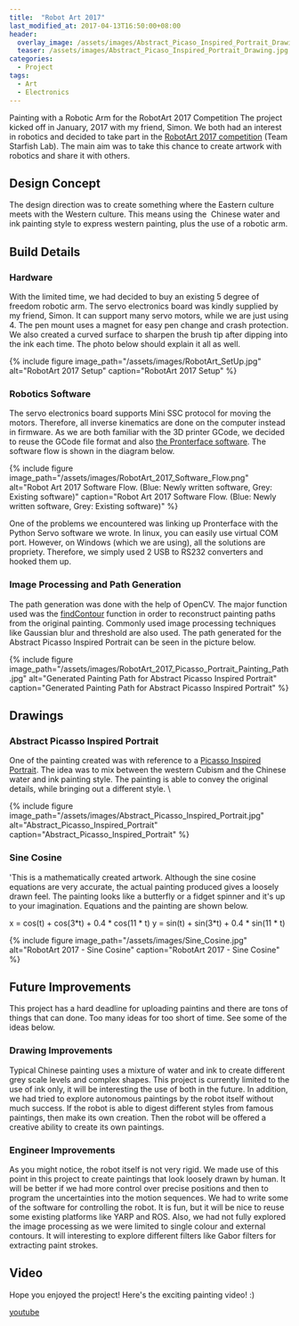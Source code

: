 ```yaml
---
title:  "Robot Art 2017"
last_modified_at: 2017-04-13T16:50:00+08:00
header:
  overlay_image: /assets/images/Abstract_Picaso_Inspired_Portrait_Drawing.jpg
  teaser: /assets/images/Abstract_Picaso_Inspired_Portrait_Drawing.jpg
categories:
  - Project
tags:
  - Art
  - Electronics
---
```

Painting with a Robotic Arm for the RobotArt 2017 Competition The project kicked off in January, 2017 with my friend, Simon. We both had an interest in robotics and decided to take part in the [RobotArt 2017 competition](https://robotart.org/) (Team Starfish Lab). The main aim was to take this chance to create artwork with robotics and share it with others.

**Design Concept**
------------------

The design direction was to create something where the Eastern culture meets with the Western culture. This means using the  Chinese water and ink painting style to express western painting, plus the use of a robotic arm.

**Build Details**
-----------------

### Hardware

With the limited time, we had decided to buy an existing 5 degree of freedom robotic arm. The servo electronics board was kindly supplied by my friend, Simon. It can support many servo motors, while we are just using 4. The pen mount uses a magnet for easy pen change and crash protection. We also created a curved surface to sharpen the brush tip after dipping into the ink each time. The photo below should explain it all as well.

{% include figure image_path="/assets/images/RobotArt_SetUp.jpg" alt="RobotArt 2017 Setup" caption="RobotArt 2017 Setup" %}

### Robotics Software

The servo electronics board supports Mini SSC protocol for moving the motors. Therefore, all inverse kinematics are done on the computer instead in firmware. As we are both familiar with the 3D printer GCode, we decided to reuse the GCode file format and also [the Pronterface software](http://www.pronterface.com/). The software flow is shown in the diagram below.

{% include figure image_path="/assets/images/RobotArt_2017_Software_Flow.png" alt="Robot Art 2017 Software Flow. (Blue: Newly written software, Grey: Existing software)" caption="Robot Art 2017 Software Flow. (Blue: Newly written software, Grey: Existing software)" %}

One of the problems we encountered was linking up Pronterface with the Python Servo software we wrote. In linux, you can easily use virtual COM port. However, on Windows (which we are using), all the solutions are propriety. Therefore, we simply used 2 USB to RS232 converters and hooked them up.

### Image Processing and Path Generation

The path generation was done with the help of OpenCV. The major function used was the [findContour](http://docs.opencv.org/3.2.0/d4/d73/tutorial_py_contours_begin.html) function in order to reconstruct painting paths from the original painting. Commonly used image processing techniques like Gaussian blur and threshold are also used. The path generated for the Abstract Picasso Inspired Portrait can be seen in the picture below. 

{% include figure image_path="/assets/images/RobotArt_2017_Picasso_Portrait_Painting_Path.jpg" alt="Generated Painting Path for Abstract Picasso Inspired Portrait" caption="Generated Painting Path for Abstract Picasso Inspired Portrait" %}

**Drawings**
------------

### Abstract Picasso Inspired Portrait

One of the painting created was with reference to a [Picasso Inspired Portrait](https://www.pinterest.com/pin/191403052884856644/). The idea was to mix between the western Cubism and the Chinese water and ink painting style. The painting is able to convey the original details, while bringing out a different style. \


{% include figure image_path="/assets/images/Abstract_Picasso_Inspired_Portrait.jpg" alt="Abstract_Picasso_Inspired_Portrait" caption="Abstract_Picasso_Inspired_Portrait" %}

### Sine Cosine

'This is a mathematically created artwork. Although the sine cosine equations are very accurate, the actual painting produced gives a loosely drawn feel. The painting looks like a butterfly or a fidget spinner and it's up to your imagination. Equations and the painting are shown below.

x = cos(t) + cos(3\*t) + 0.4 \* cos(11 \* t)
y = sin(t) + sin(3\*t) + 0.4 \* sin(11 \* t)


{% include figure image_path="/assets/images/Sine_Cosine.jpg" alt="RobotArt 2017 - Sine Cosine" caption="RobotArt 2017 - Sine Cosine" %}

**Future Improvements**
-----------------------

This project has a hard deadline for uploading paintins and there are tons of things that can done. Too many ideas for too short of time. See some of the ideas below.

### Drawing Improvements

Typical Chinese painting uses a mixture of water and ink to create different grey scale levels and complex shapes. This project is currently limited to the use of ink only, it will be interesting the use of both in the future. In addition, we had tried to explore autonomous paintings by the robot itself without much success. If the robot is able to digest different styles from famous paintings, then make its own creation. Then the robot will be offered a creative ability to create its own paintings.

### Engineer Improvements

As you might notice, the robot itself is not very rigid. We made use of this point in this project to create paintings that look loosely drawn by human. It will be better if we had more control over precise positions and then to program the uncertainties into the motion sequences. We had to write some of the software for controlling the robot. It is fun, but it will be nice to reuse some existing platforms like YARP and ROS. Also, we had not fully explored the image processing as we were limited to single colour and external contours. It will interesting to explore different filters like Gabor filters for extracting paint strokes.

**Video**
---------

Hope you enjoyed the project! Here's the exciting painting video! :) 

[youtube](https://www.youtube.com/watch?v=R8la8Gc4etQ&feature=youtu.be&w=480)